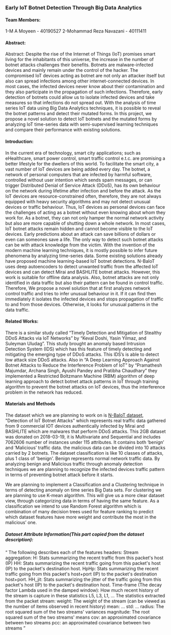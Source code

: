 ### Early IoT Botnet Detection Through Big Data Analytics

#### Team Members:
1-M A Moyeen - 40190527
2-Mohammad Reza Navazani - 40111411

#### Abstract: 
Abstract: Despite the rise of the Internet of Things (IoT) promises smart living for the inhabitants of this universe, the increase in the number of botnet attacks challenges their benefits. Botnets are malware-infected devices and mainly remain under the control of the hacker. The compromised IoT devices acting as botnet are not only an attacker itself but also can spread infections among other internet-connected devices. In most cases, the infected devices never know about their contamination and they also participate in the propagation of such infections. Therefore, early detection of botnets could allow us to isolate infected devices and take measures so that infections do not spread out. With the analysis of time series IoT data using Big Data Analytics techniques, it is possible to reveal the botnet patterns and detect their mutated forms. In this project, we propose a novel solution to detect IoT botnets and the mutated forms by analyzing IoT time-series data with semi-supervised learning techniques and compare their performance with existing solutions.
 
#### Introduction: 
In the current era of technology, smart city applications; such as eHealthcare, smart power control, smart traffic control e.t.c. are promising a better lifestyle for the dwellers of this world. To facilitate the smart city, a vast number of IoT devices are being added every day. The botnet, a network of personal computers that are infected by harmful software, controlled without user intention which sends spam messages, or can trigger Distributed Denial of Service Attack (DDoS), has its own behaviour on the network during lifetime after infection and before the attack. As the IoT devices are resource-constrained often, therefore, they are not always equipped with heavy security algorithms and may not detect unusual devices or traffic behaviour. Thus, IoT devices as personal devices can face the challenges of acting as a botnet without even knowing about whom they work for. As a botnet, they can not only hamper the normal network activity but also are more capable of shutting down a whole network.
In most cases, IoT botnet attacks remain hidden and cannot become visible to the IoT devices. Early predictions about an attack can save billions of dollars or even can someones save a life. The only way to detect such botnet attacks can be with attack knowledge from the victim. With the invention of the modern machine learning techniques, it is mostly possible to infer future phenomena by analyzing time-series data.
Some existing solutions already have proposed machine learning-based IoT botnet detections. N-BaIoT uses deep autoencoders to detect unwanted traffic from the affected IoT devices and can detect Mirai and BASHLITE botnet attacks. However, this work is suitable for offline data analysis. Also, botnet attacks are not only identified in data traffic but also their pattern can be found in control traffic. Therefore, We propose a novel solution that at first analyzes network control traffic and tries to infer unusual behaviour in it. If it can find then immediately it isolates the infected devices and stops propagation of traffic to and from those devices. Otherwise, it looks for unusual patterns in the data traffic.

#### Related Works:
There is a similar study called “Timely Detection and Mitigation of Stealthy DDoS Attacks via IoT Networks” by “Keval Doshi, Yasin Yilmaz, and Suleyman Uludag”. This study brought an anomaly based Intrusion Detection System (IDS) which has this feature of timely detecting and mitigating the emerging type of DDoS attacks. This IDS’s is able to detect low attack size DDoS attacks.
 Also in “A Deep Learning Approach Against Botnet Attacks to Reduce the Interference Problem of IoT” by “Pramathesh Majumdar, Archana Singh, Ayushi Pandey and Pratibha Chaudhary”  they implemented a Restricted Boltzmann Machine (RBM) algorithm of deep learning approach to detect botnet attack patterns in IoT through training algorithm to prevent the botnet attacks on IoT devices, thus the interference problem in the network has reduced.

#### Materials and Methods
The dataset which we are planning to work on is [N-BaIoT dataset](https://www.kaggle.com/mkashifn/nbaiot-dataset),  "Detection of IoT Botnet Attacks" which represents real traffic data gathered from 9 commercial IOT devices authentically infected by Mirai and BASHLITE which are malwares that perform DDoS attacks. This 2GB dataset was donated on 2018-03-19, it is Multivariate and Sequential and includes 7062606 number of instances under 115 attributes. It contains both ‘benign’ and ‘Malicious’ traffic data. the malicious data can be divided into 10 attacks carried by 2 botnets. The dataset classification is like 10 classes of attacks, plus 1 class of 'benign'. Benign represents normal network traffic data. By analyzing benign and Malicious traffic through anomaly detection techniques we are planning to recognize the infected devices traffic pattern in terms of preventing botnet attack before it starts. 

We are planning to implement a Classification and a Clustering technique in terms of detecting anomaly on time series Big Data sets. For clustering we are planning to use K-mean algorithm. This will give us a more clear dataset view, through categorizing data in terms of having the same feature. As a classification we intend to use Random Forest algorithm which is combination of many decision trees used for feature ranking to predict which dataset features have more weight and contribute the most in the malicious’ one.

##### Dataset Attribute Information(This part copied from the dataset description):
“ The following describes each of the features headers:
Stream aggregation:
H: Stats summarizing the recent traffic from this packet's host (IP)
HH: Stats summarizing the recent traffic going from this packet's host (IP) to the packet's destination host.
HpHp: Stats summarizing the recent traffic going from this packet's host+port (IP) to the packet's destination host+port. 
HH_jit: Stats summarizing the jitter of the traffic going from this packet's host (IP) to the packet's destination host.
Time-frame (The decay factor Lambda used in the damped window):
How much recent history of the stream is capture in these statistics
L5, L3, L1, …
The statistics extracted from the packet stream:
weight: The weight of the stream (can be viewed as the number of items observed in recent history)
mean: …
std: …
radius: The root squared sum of the two streams' variances
magnitude: The root squared sum of the two streams' means
cov: an approximated covariance between two streams
pcc: an approximated covariance between two streams ”

